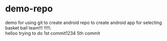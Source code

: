 # demo-repo
demo for using git to create android repo
to create android app for selecting basket ball team!!!
!!!!\\\
helloo trying to do 1st commit1234
5th commit